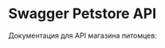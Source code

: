 # Swagger Petstore API

Документация для API магазина питомцев:

<openapi src="../petstore-api-draft.yaml" />
